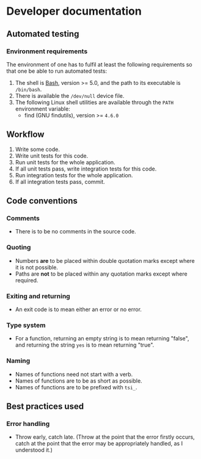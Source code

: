 # Developer documentation

## Automated testing

### Environment requirements

The environment of one has to fulfil at least the following requirements so that one be able to run automated tests:

1. The shell is [Bash](https://www.gnu.org/software/bash/), version >= 5.0, and the path to its executable is `/bin/bash`.
2. There is available the `/dev/null` device file.
3. The following Linux shell utilities are available through the `PATH` environment variable:
    - find (GNU findutils), version >= `4.6.0`

## Workflow

1. Write some code.
2. Write unit tests for this code.
3. Run unit tests for the whole application.
4. If all unit tests pass, write integration tests for this code.
5. Run integration tests for the whole application.
6. If all integration tests pass, commit.

## Code conventions

### Comments

- There is to be no comments in the source code.

### Quoting

- Numbers **are** to be placed within double quotation marks except where it is not possible.
- Paths are **not** to be placed within any quotation marks except where required.

### Exiting and returning

- An exit code is to mean either an error or no error.

### Type system

- For a function, returning an empty string is to mean returning "false", and returning the string `yes` is to mean returning "true".

### Naming

- Names of functions need not start with a verb.
- Names of functions are to be as short as possible.
- Names of functions are to be prefixed with `tsi_`.

## Best practices used

### Error handling

- Throw early, catch late. (Throw at the point that the error firstly occurs, catch at the point that the error may be appropriately handled, as I understood it.)